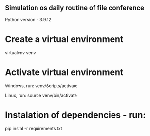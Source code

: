 ## Simulation os daily routine of file conference
Python version - 3.9.12

# Create a virtual environment
virtualenv venv

# Activate virtual environment
Windows, run:
venv/Scripts/activate

Linux, run:
source venv/bin/activate

# Instalation of dependencies - run:
pip instal -r requirements.txt


